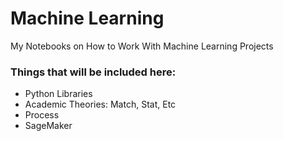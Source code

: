 # Machine Learning
My Notebooks on How to Work With Machine Learning Projects

### Things that will be included here:
- Python Libraries
- Academic Theories: Match, Stat, Etc
- Process
- SageMaker
